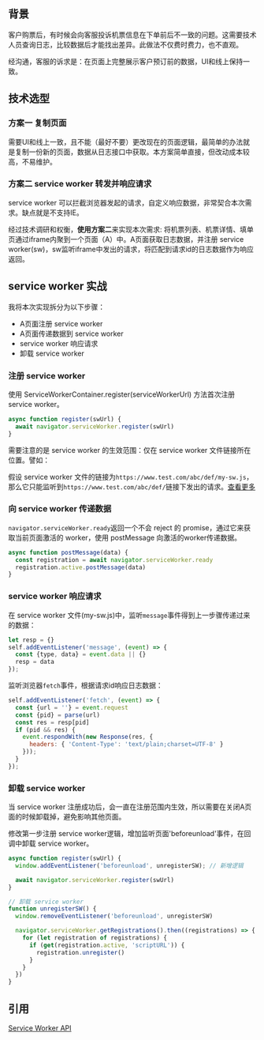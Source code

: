 ## 背景
客户购票后，有时候会向客服投诉机票信息在下单前后不一致的问题。这需要技术人员查询日志，比较数据后才能找出差异。此做法不仅费时费力，也不直观。

经沟通，客服的诉求是：在页面上完整展示客户预订前的数据，UI和线上保持一致。

## 技术选型
### 方案一 复制页面
需要UI和线上一致，且不能（最好不要）更改现在的页面逻辑，最简单的办法就是复制一份新的页面，数据从日志接口中获取。本方案简单直接，但改动成本较高，不易维护。

### 方案二 service worker 转发并响应请求
service worker 可以拦截浏览器发起的请求，自定义响应数据，非常契合本次需求。缺点就是不支持IE。

经过技术调研和权衡，**使用方案二**来实现本次需求:
将机票列表、机票详情、填单页通过iframe内聚到一个页面（A）中。A页面获取日志数据，并注册 service worker(sw)，sw监听iframe中发出的请求，将匹配到请求id的日志数据作为响应返回。

## service worker 实战
我将本次实现拆分为以下步骤：
* A页面注册 service worker
* A页面传递数据到 service worker
* service worker 响应请求
* 卸载 service worker

### 注册 service worker
使用 ServiceWorkerContainer.register(serviceWorkerUrl) 方法首次注册 service worker。
````js
async function register(swUrl) {
  await navigator.serviceWorker.register(swUrl)
}
````
需要注意的是 service worker 的生效范围：仅在 service worker 文件链接所在位置。譬如：

假设 service worker 文件的链接为`https://www.test.com/abc/def/my-sw.js`，那么它只能监听到`https://www.test.com/abc/def/`链接下发出的请求。[查看更多](https://developer.mozilla.org/zh-CN/docs/Web/API/ServiceWorkerContainer/register)

### 向 service worker 传递数据
`navigator.serviceWorker.ready`返回一个不会 reject 的 promise，通过它来获取当前页面激活的 worker，使用 postMessage 向激活的worker传递数据。
````js
async function postMessage(data) {
  const registration = await navigator.serviceWorker.ready
  registration.active.postMessage(data)
}
````

### service worker 响应请求
在 service worker 文件(my-sw.js)中，监听`message`事件得到上一步骤传递过来的数据：
````js
let resp = {}
self.addEventListener('message', (event) => {
  const {type, data} = event.data || {}
  resp = data
});
````

监听浏览器`fetch`事件，根据请求id响应日志数据：
````js
self.addEventListener('fetch', (event) => {
  const {url = ''} = event.request
  const {pid} = parse(url)
  const res = resp[pid]
  if (pid && res) {    
    event.respondWith(new Response(res, {
      headers: { 'Content-Type': 'text/plain;charset=UTF-8' }
    }));
  }
});
````

### 卸载 service worker
当 service worker 注册成功后，会一直在注册范围内生效，所以需要在关闭A页面的时候卸载掉，避免影响其他页面。

修改第一步注册 service worker逻辑，增加监听页面'beforeunload'事件，在回调中卸载 service worker。
````js
async function register(swUrl) {
  window.addEventListener('beforeunload', unregisterSW); // 新增逻辑

  await navigator.serviceWorker.register(swUrl)
}

// 卸载 service worker
function unregisterSW() {
  window.removeEventListener('beforeunload', unregisterSW)

  navigator.serviceWorker.getRegistrations().then((registrations) => {
    for (let registration of registrations) {
      if (get(registration.active, 'scriptURL')) {
        registration.unregister()
      }
    }
  })
}

````

## 引用
[Service Worker API](https://developer.mozilla.org/zh-CN/docs/Web/API/Service_Worker_API)
